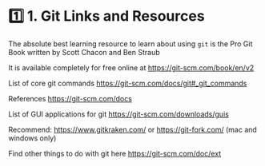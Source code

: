 # 1️⃣ 1. Git Links and Resources
The absolute best learning resource to learn about using `git`  is the Pro Git Book written by Scott Chacon and Ben Straub
 
It is available completely for free online at https://git-scm.com/book/en/v2

List of core git commands https://git-scm.com/docs/git#_git_commands

References https://git-scm.com/docs

List of GUI applications for git https://git-scm.com/downloads/guis

Recommend: https://www.gitkraken.com/ or https://git-fork.com/ (mac and windows only)

Find other things to do with git here https://git-scm.com/doc/ext

